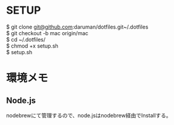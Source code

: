 

# SETUP
$ git clone git@github.com:daruman/dotfiles.git~/.dotfiles  
$ git checkout -b mac origin/mac  
$ cd ~/.dotfiles/  
$ chmod +x setup.sh  
$ setup.sh  


# 環境メモ


## Node.js
nodebrewにて管理するので、node.jsはnodebrew経由でInstallする。





